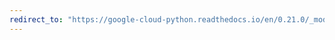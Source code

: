```yaml
---
redirect_to: "https://google-cloud-python.readthedocs.io/en/0.21.0/_modules/google/cloud/bigtable/instance.html"
---
```

